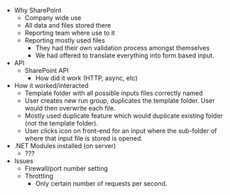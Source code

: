- Why SharePoint
	- Company wide use
	- All data and files stored there
	- Reporting team where use to it
	- Reporting mostly used files
		- They had their own validation process amongst themselves
		- We had offered to translate everything into form based input.
- API
	- SharePoint API
		- How did it work (HTTP, async, etc)
- How it worked/interacted
	- Template folder with all possible inputs files correctly named
	- User creates new run group, duplicates the template folder. User would then overwrite each file.
	- Mostly used duplicate feature which would duplicate existing folder (not the template folder).
	- User clicks icon on front-end for an input where the sub-folder of where that input file is stored is opened.
- .NET Modules installed (on server)
	- ???
- Issues
	- Firewall/port number setting
	- Throttling
		- Only certain number of requests per second.